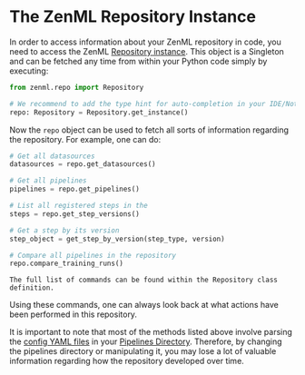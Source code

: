 # The ZenML Repository Instance

In order to access information about your ZenML repository in code, you need to access the ZenML [Repository instance](https://github.com/maiot-io/zenml/blob/main/zenml/core/repo/repo.py). 
This object is a Singleton and can be fetched any time from within your Python code simply by executing:

```python
from zenml.repo import Repository

# We recommend to add the type hint for auto-completion in your IDE/Notebook
repo: Repository = Repository.get_instance()
```

Now the `repo` object can be used to fetch all sorts of information regarding the repository. For example, one can do:

```python
# Get all datasources
datasources = repo.get_datasources()

# Get all pipelines
pipelines = repo.get_pipelines()

# List all registered steps in the 
steps = repo.get_step_versions()

# Get a step by its version
step_object = get_step_by_version(step_type, version)

# Compare all pipelines in the repository
repo.compare_training_runs()
```
```{note}
The full list of commands can be found within the Repository class definition.
```

Using these commands, one can always look back at what actions have been performed in this repository. 

It is important to note that most of the methods listed above involve parsing the [config YAML files](../pipelines/what-is-a-pipeline.md) in your [Pipelines Directory](pipeline-directory.md). Therefore, by changing the pipelines directory or manipulating it, you may lose a lot of valuable information regarding how the repository developed over time.
